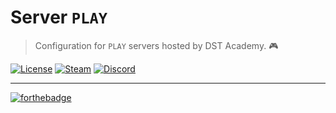 # Server `PLAY`
> Configuration for `PLAY` servers hosted by DST Academy. 🎮

[![License](https://img.shields.io/github/license/dst-academy/server-play.svg)](https://github.com/dst-academy/server-play/blob/develop/LICENSE.md)
[![Steam](https://img.shields.io/badge/steam-join-1b2838.svg)](https://d3a7.link/steam)
[![Discord](https://discordapp.com/api/guilds/215170368959283200/embed.png)](https://d3a7.link/discord)

---

[![forthebadge](http://forthebadge.com/images/badges/built-with-love.svg)](http://forthebadge.com)
